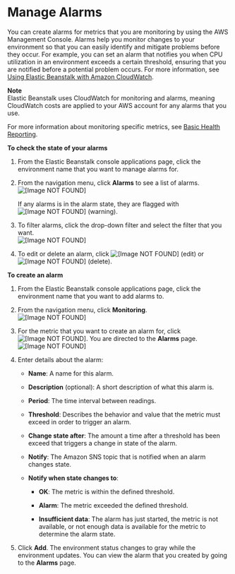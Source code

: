 # Manage Alarms<a name="using-features.alarms"></a>

You can create alarms for metrics that you are monitoring by using the AWS Management Console\. Alarms help you monitor changes to your environment so that you can easily identify and mitigate problems before they occur\. For example, you can set an alarm that notifies you when CPU utilization in an environment exceeds a certain threshold, ensuring that you are notified before a potential problem occurs\. For more information, see [Using Elastic Beanstalk with Amazon CloudWatch](AWSHowTo.cloudwatch.md)\.

**Note**  
Elastic Beanstalk uses CloudWatch for monitoring and alarms, meaning CloudWatch costs are applied to your AWS account for any alarms that you use\.

For more information about monitoring specific metrics, see [Basic Health Reporting](using-features.healthstatus.md)\.

**To check the state of your alarms**

1. From the Elastic Beanstalk console applications page, click the environment name that you want to manage alarms for\.

1. From the navigation menu, click **Alarms** to see a list of alarms\.  
![\[Image NOT FOUND\]](http://docs.aws.amazon.com/elasticbeanstalk/latest/dg/images/aeb-env-nav-alarms.png)

   If any alarms is in the alarm state, they are flagged with ![\[Image NOT FOUND\]](http://docs.aws.amazon.com/elasticbeanstalk/latest/dg/images/warning.png) \(warning\)\.

1. To filter alarms, click the drop\-down filter and select the filter that you want\.  
![\[Image NOT FOUND\]](http://docs.aws.amazon.com/elasticbeanstalk/latest/dg/images/aeb-env-alarm-filter.png)

1. To edit or delete an alarm, click ![\[Image NOT FOUND\]](http://docs.aws.amazon.com/elasticbeanstalk/latest/dg/images/cog.png) \(edit\) or ![\[Image NOT FOUND\]](http://docs.aws.amazon.com/elasticbeanstalk/latest/dg/images/x.png) \(delete\)\.

**To create an alarm**

1. From the Elastic Beanstalk console applications page, click the environment name that you want to add alarms to\.

1. From the navigation menu, click **Monitoring**\.  
![\[Image NOT FOUND\]](http://docs.aws.amazon.com/elasticbeanstalk/latest/dg/images/aeb-env-nav-monitoring.png)

1. For the metric that you want to create an alarm for, click ![\[Image NOT FOUND\]](http://docs.aws.amazon.com/elasticbeanstalk/latest/dg/images/bell.png)\. You are directed to the **Alarms** page\.  
![\[Image NOT FOUND\]](http://docs.aws.amazon.com/elasticbeanstalk/latest/dg/images/aeb-env-alarm-create.png)

1. Enter details about the alarm:

   + **Name**: A name for this alarm\.

   + **Description** \(optional\): A short description of what this alarm is\.

   + **Period**: The time interval between readings\.

   + **Threshold**: Describes the behavior and value that the metric must exceed in order to trigger an alarm\.

   + **Change state after**: The amount a time after a threshold has been exceed that triggers a change in state of the alarm\.

   + **Notify**: The Amazon SNS topic that is notified when an alarm changes state\.

   + **Notify when state changes to**:

     + **OK**: The metric is within the defined threshold\.

     + **Alarm**: The metric exceeded the defined threshold\.

     + **Insufficient data**: The alarm has just started, the metric is not available, or not enough data is available for the metric to determine the alarm state\. 

1. Click **Add**\. The environment status changes to gray while the environment updates\. You can view the alarm that you created by going to the **Alarms** page\.